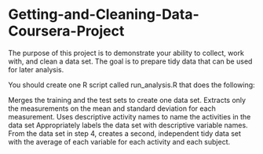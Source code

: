 # Getting-and-Cleaning-Data-Coursera-Project

The purpose of this project is to demonstrate your ability to collect, work with, and clean a data set.
The goal is to prepare tidy data that can be used for later analysis.

You should create one R script called run_analysis.R that does the following:

Merges the training and the test sets to create one data set.
Extracts only the measurements on the mean and standard deviation for each measurement.
Uses descriptive activity names to name the activities in the data set
Appropriately labels the data set with descriptive variable names.
From the data set in step 4, creates a second, independent tidy data set with the average of each variable for each activity and each subject.
